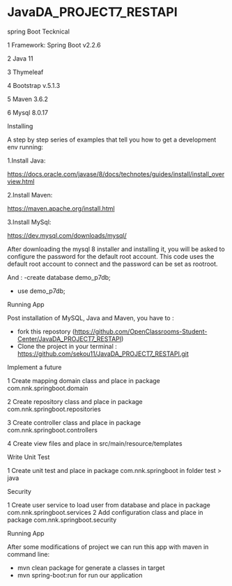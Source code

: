 # JavaDA_PROJECT7_RESTAPI
spring Boot
Tecknical

1 Framework: Spring Boot v2.2.6

2 Java 11

3 Thymeleaf

4 Bootstrap v.5.1.3

5 Maven 3.6.2

6 Mysql 8.0.17

Installing

A step by step series of examples that tell you how to get a development env running:

1.Install Java:

https://docs.oracle.com/javase/8/docs/technotes/guides/install/install_overview.html

2.Install Maven:

https://maven.apache.org/install.html

3.Install MySql:

https://dev.mysql.com/downloads/mysql/

After downloading the mysql 8 installer and installing it, you will be asked to configure the password for the default root account. This code uses the default root account to connect and the password can be set as rootroot. 


And :
 -create  database demo_p7db;
 - use demo_p7db;


Running App

Post installation of MySQL, Java and Maven, you have to :

- fork this repostory (https://github.com/OpenClassrooms-Student-Center/JavaDA_PROJECT7_RESTAPI) 
- Clone the project in your terminal : https://github.com/sekou11/JavaDA_PROJECT7_RESTAPI.git



Implement a future

1 Create mapping domain class and place in package com.nnk.springboot.domain 

2 Create repository class and place in package com.nnk.springboot.repositories

3 Create controller class and place in package com.nnk.springboot.controllers

4 Create view files and place in src/main/resource/templates

Write Unit Test

1 Create unit test and place in package com.nnk.springboot in folder test > java

Security

1 Create user service to load user from database and place in package com.nnk.springboot.services
2 Add configuration class and place in package com.nnk.springboot.security

Running App

After some modifications of project we can run this app with maven in command line:
- mvn clean package for generate a classes in target
- mvn spring-boot:run for run our application
